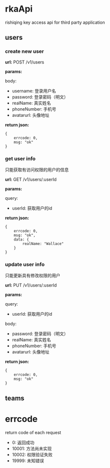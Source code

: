 # rkaApi
rishiqing key access api for third party application

## users

### create new user

**url:** POST /v1/users

**params:**

body:

* username: 登录用户名
* password: 登录密码（明文）
* realName: 真实姓名
* phoneNumber: 手机号
* avatarurl: 头像地址

**return json:**


    {
        errcode: 0,
        msg: "ok"
    }

### get user info

只能获取有访问权限的用户的信息

**url:** GET /v1/users/:userId

**params:**

query:
* userId: 获取用户的id

**return json:**


    {
        errcode: 0,
        msg: "ok",
        data: {
            realName: "Wallace"
        }
    }


### update user info

只能更新具有修改权限的用户

**url:** PUT /v1/users/:userId

**params:**

query:

* userId: 获取用户的id

body:

* password: 登录密码（明文）
* realName: 真实姓名
* phoneNumber: 手机号
* avatarurl: 头像地址

**return json:**


    {
        errcode: 0,
        msg: "ok"
    }

## teams

# errcode

return code of each request

* 0: 返回成功
* 10001: 方法尚未实现
* 10002: 权限验证失败
* 19999: 未知错误